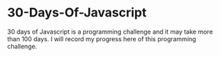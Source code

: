 # 30-Days-Of-Javascript
30 days of Javascript is a programming challenge and it may take more than 100 days. I will record my progress here of this programming challenge.
